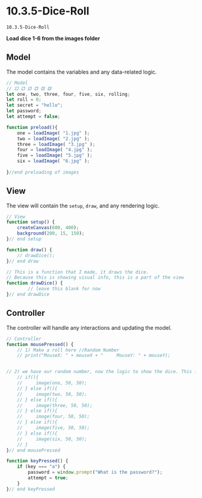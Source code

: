 # 10.3.5-Dice-Roll 
```
10.3.5-Dice-Roll
```


**Load dice 1-6 from the images folder**

## Model
The model contains the variables and any data-related logic.

```javascript
// Model
// ⚀ ⚁ ⚂ ⚃ ⚄ ⚅
let one, two, three, four, five, six, rolling;
let roll = 0;
let secret = "hello";
let password;
let attempt = false;

function preload(){
    one = loadImage( "1.jpg" );
    two = loadImage( "2.jpg" );
    three = loadImage( "3.jpg" );
    four = loadImage( "4.jpg" );
    five = loadImage( "5.jpg" );
    six = loadImage( "6.jpg" );
    
}//end preloading of images
```

## View
The view will contain the `setup`, `draw`, and any rendering logic.

```javascript
// View
function setup() {
    createCanvas(600, 400);
    background(200, 15, 150);
}// end setup

function draw() {
    // drawDice();
}// end draw

// This is a function that I made, it draws the dice.
// Because this is showing visual info, this is a part of the view
function drawDice() {
        // leave this blank for now
}// end drawDice
```

## Controller
The controller will handle any interactions and updating the model.

```javascript
// Controller
function mousePressed() {
    // 1) Make a roll here //Random Number 
    // print("MouseX: " + mouseX + "     MouseY: " + mouseY);


// 2) we have our random number, now the logic to show the dice. This is not the best place to do this. 
    // if(){
    //     image(one, 50, 50);
    // } else if(){
    //     image(two, 50, 50);
    // } else if(){
    //     image(three, 50, 50);
    // } else if(){
    //     image(four, 50, 50);
    // } else if(){
    //     image(five, 50, 50);
    // } else if(){
    //     image(six, 50, 50);
    // } 
}// end mousePressed

function keyPressed() {
    if (key === "a") {
        password = window.prompt("What is the password?");
        attempt = true;
    }
}// end keyPressed
```

